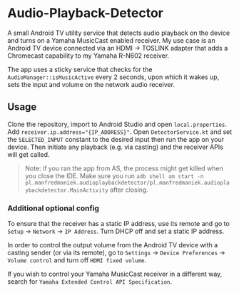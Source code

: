 # Audio-Playback-Detector

A small Android TV utility service that detects audio playback on the device and turns on a Yamaha MusicCast enabled receiver. My use case is an Android TV device connected via an HDMI -> TOSLINK adapter that adds a Chromecast capability to my Yamaha R-N602 receiver.

The app uses a sticky service that checks for the `AudioManager::isMusicActive` every 2 seconds, upon which it wakes up, sets the input and volume on the network audio receiver.

## Usage

Clone the repository, import to Android Studio and open `local.properties`. Add `receiver.ip.address="{IP_ADDRESS}"`. Open `DetectorService.kt` and set the `SELECTED_INPUT` constant to the desired input then run the app on your device. Then initiate any playback (e.g. via casting) and the receiver APIs will get called.

> Note: if you ran the app from AS, the process might get killed when you close the IDE. Make sure you run `adb shell am start -n pl.manfredmaniek.audioplaybackdetector/pl.manfredmaniek.audioplaybackdetector.MainActivity` after closing.

### Additional optional config

To ensure that the receiver has a static IP address, use its remote and go to `Setup` -> `Network` -> `IP Address`. Turn DHCP off and set a static IP address.

In order to control the output volume from the Android TV device with a casting sender (or via its remote), go to `Settings` -> `Device Preferences` -> `Volume control` and turn off `HDMI fixed volume`.

If you wish to control your Yamaha MusicCast receiver in a different way, search for `Yamaha Extended Control API Specification`.